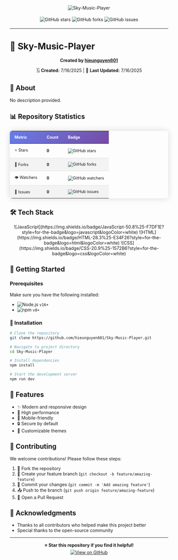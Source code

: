 <div align="center">
  <img src="https://readme-typing-svg.herokuapp.com?font=Fira+Code&weight=600&size=50&duration=4000&pause=1000&color=FFFFFF&background=000000&center=true&vCenter=true&width=800&height=100&lines=SKY-MUSIC-PLAYER" alt="Sky-Music-Player" />
  
  <div style="margin: 20px 0;">
    <img src="https://img.shields.io/github/stars/hieunguyen601/Sky-Music-Player?style=for-the-badge&logo=github&logoColor=white&color=black&labelColor=black" alt="GitHub stars"/>
    <img src="https://img.shields.io/github/forks/hieunguyen601/Sky-Music-Player?style=for-the-badge&logo=github&logoColor=white&color=black&labelColor=black" alt="GitHub forks"/>
    <img src="https://img.shields.io/github/issues/hieunguyen601/Sky-Music-Player?style=for-the-badge&logo=github&logoColor=white&color=black&labelColor=black" alt="GitHub issues"/>
  </div>
  
</div>

---


# 🚀 Sky-Music-Player

<div align="center">
  
  **Created by [hieunguyen601](https://github.com/hieunguyen601)**
  
  🗓️ **Created:** 7/16/2025 | 🔄 **Last Updated:** 7/16/2025
  
</div>

## 📖 About

No description provided.


## 📊 Repository Statistics

<div align="center">
  <table style="border-collapse: collapse; margin: 25px 0; font-size: 0.9em; min-width: 400px; border-radius: 8px; overflow: hidden; box-shadow: 0 0 20px rgba(0, 0, 0, 0.15);">
    <thead>
      <tr style="background: linear-gradient(135deg, #667eea 0%, #764ba2 100%); color: white; text-align: left; font-weight: bold;">
        <th style="padding: 12px 15px;">Metric</th>
        <th style="padding: 12px 15px;">Count</th>
        <th style="padding: 12px 15px;">Badge</th>
      </tr>
    </thead>
    <tbody>
      <tr style="border-bottom: 1px solid #dddddd;">
        <td style="padding: 12px 15px;">⭐ Stars</td>
        <td style="padding: 12px 15px; font-weight: bold;">0</td>
        <td style="padding: 12px 15px;"><img src="https://img.shields.io/github/stars/hieunguyen601/Sky-Music-Player?style=social" alt="GitHub stars"/></td>
      </tr>
      <tr style="background-color: #f3f3f3; border-bottom: 1px solid #dddddd;">
        <td style="padding: 12px 15px;">🍴 Forks</td>
        <td style="padding: 12px 15px; font-weight: bold;">0</td>
        <td style="padding: 12px 15px;"><img src="https://img.shields.io/github/forks/hieunguyen601/Sky-Music-Player?style=social" alt="GitHub forks"/></td>
      </tr>
      <tr style="border-bottom: 1px solid #dddddd;">
        <td style="padding: 12px 15px;">👁️ Watchers</td>
        <td style="padding: 12px 15px; font-weight: bold;">0</td>
        <td style="padding: 12px 15px;"><img src="https://img.shields.io/github/watchers/hieunguyen601/Sky-Music-Player?style=social" alt="GitHub watchers"/></td>
      </tr>
      <tr style="background-color: #f3f3f3;">
        <td style="padding: 12px 15px;">🐛 Issues</td>
        <td style="padding: 12px 15px; font-weight: bold;">0</td>
        <td style="padding: 12px 15px;"><img src="https://img.shields.io/github/issues/hieunguyen601/Sky-Music-Player?style=social" alt="GitHub issues"/></td>
      </tr>
    </tbody>
  </table>
</div>



## 🛠️ Tech Stack

<div align="center">
  ![JavaScript](https://img.shields.io/badge/JavaScript-50.8%25-F7DF1E?style=for-the-badge&logo=javascript&logoColor=white) ![HTML](https://img.shields.io/badge/HTML-28.3%25-E34F26?style=for-the-badge&logo=html&logoColor=white) ![CSS](https://img.shields.io/badge/CSS-20.9%25-1572B6?style=for-the-badge&logo=css&logoColor=white)
</div>


## 🎯 Getting Started

### Prerequisites

Make sure you have the following installed:

- ![Node.js](https://img.shields.io/badge/Node.js-43853D?style=for-the-badge&logo=node.js&logoColor=white) `v16+`
- ![npm](https://img.shields.io/badge/npm-CB3837?style=for-the-badge&logo=npm&logoColor=white) `v8+`

### 🔧 Installation

```bash
# Clone the repository
git clone https://github.com/hieunguyen601/Sky-Music-Player.git

# Navigate to project directory
cd Sky-Music-Player

# Install dependencies
npm install

# Start the development server
npm run dev
```

## 🌟 Features

- ✨ Modern and responsive design
- 🚀 High performance
- 📱 Mobile-friendly
- 🔒 Secure by default
- 🎨 Customizable themes


## 🤝 Contributing

We welcome contributions! Please follow these steps:

1. 🍴 Fork the repository
2. 🌿 Create your feature branch (`git checkout -b feature/amazing-feature`)
3. 💾 Commit your changes (`git commit -m 'Add amazing feature'`)
4. 📤 Push to the branch (`git push origin feature/amazing-feature`)
5. 🔁 Open a Pull Request


## 🙏 Acknowledgments

- Thanks to all contributors who helped make this project better
- Special thanks to the open-source community

---

<div align="center">
  <strong>⭐ Star this repository if you find it helpful!</strong>
  
  <br/>
  
  <a href="https://github.com/hieunguyen601/Sky-Music-Player">
    <img src="https://img.shields.io/badge/View%20on-GitHub-black?style=for-the-badge&logo=github" alt="View on GitHub"/>
  </a>
</div>
